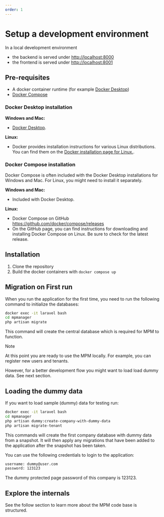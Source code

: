 ```yaml
---
order: 1
---
```


# Setup a development environment

In a local development environment

- the backend is served under <http://localhost:8000>
- the frontend is served under <http://localhost:8001>

## Pre-requisites

- A docker container runtime (for example [Docker Desktop](https://www.docker.com/products/docker-desktop))
- [Docker Compose](https://docs.docker.com/compose/)

### Docker Desktop installation

**Windows and Mac:**

- [Docker Desktop](https://www.docker.com/products/docker-desktop).

**Linux:**

- Docker provides installation instructions for various Linux distributions. You can find them on
  the [Docker installation page for Linux.](https://docs.docker.com/engine/install/).

### Docker Compose installation

Docker Compose is often included with the Docker Desktop installations for Windows and Mac. For Linux, you might need to
install it separately.

**Windows and Mac:**

- Included with Docker Desktop.

**Linux:**

- Docker Compose on GitHub <https://github.com/docker/compose/releases>
- On the GitHub page, you can find instructions for downloading and installing Docker Compose on Linux. Be sure to check
  for the latest release.

## Installation

1. Clone the repository
2. Build the docker containers with `docker compose up`

## Migration on First run

When you run the application for the first time, you need to run the following command to initialize the databases:

```bash
docker exec -it laravel bash
cd mpmanager
php artisan migrate
```

This command will create the central database which is required for MPM to function.

> [!NOTE]
> At this point you are ready to use the MPM locally.
> For example, you can register new users and tenants.
>
> However, for a better development flow you might want to load load dummy data.
> See next section.

## Loading the dummy data

If you want to load sample (dummy) data for testing run:

```bash
docker exec -it laravel bash
cd mpmanager
php artisan dummy:create-company-with-dummy-data
php artisan migrate-tenant
```

This commands will create the first company database with dummy data from a snapshot.
It will then apply any migrations that have been added to the application after the snapshot has been taken.

You can use the following credentials to login to the application:

```sh
username: dummy@user.com
password: 123123
```

The dummy protected page password of this company is 123123.

## Explore the internals

See the follow section to learn more about the MPM code base is structured.
